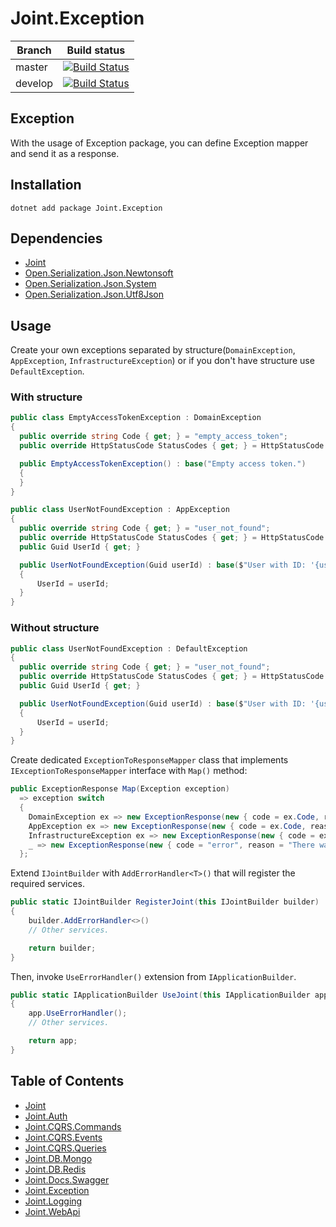 # Joint.Exception

| Branch  | Build status                                                                                                                     |
| ------- | -------------------------------------------------------------------------------------------------------------------------------- |
| master  | [![Build Status](https://travis-ci.org/flapek/Joint.Exception.svg?branch=master)](https://travis-ci.org/flapek/Joint.Exception)  |
| develop | [![Build Status](https://travis-ci.org/flapek/Joint.Exception.svg?branch=develop)](https://travis-ci.org/flapek/Joint.Exception) |

## Exception

With the usage of Exception package, you can define Exception mapper and send it as a response.

## Installation

```
dotnet add package Joint.Exception
```

## Dependencies

- [Joint](https://www.nuget.org/packages/Joint/)
- [Open.Serialization.Json.Newtonsoft](https://www.nuget.org/packages/Open.Serialization.Json.Newtonsoft/)
- [Open.Serialization.Json.System](https://www.nuget.org/packages/Open.Serialization.Json.System/)
- [Open.Serialization.Json.Utf8Json](https://www.nuget.org/packages/Open.Serialization.Json.Utf8Json/)

## Usage

Create your own exceptions separated by structure(`DomainException`, `AppException`, `InfrastructureException`) or if you don't have structure use `DefaultException`.

### With structure

```c#
public class EmptyAccessTokenException : DomainException
{
  public override string Code { get; } = "empty_access_token";
  public override HttpStatusCode StatusCodes { get; } = HttpStatusCode.BadRequest;

  public EmptyAccessTokenException() : base("Empty access token.")
  {
  }
}
```

```c#
public class UserNotFoundException : AppException
{
  public override string Code { get; } = "user_not_found";
  public override HttpStatusCode StatusCodes { get; } = HttpStatusCode.NotFound;
  public Guid UserId { get; }

  public UserNotFoundException(Guid userId) : base($"User with ID: '{userId}' was not found.")
  {
      UserId = userId;
  }
}
```

### Without structure

```c#
public class UserNotFoundException : DefaultException
{
  public override string Code { get; } = "user_not_found";
  public override HttpStatusCode StatusCodes { get; } = HttpStatusCode.NotFound;
  public Guid UserId { get; }

  public UserNotFoundException(Guid userId) : base($"User with ID: '{userId}' was not found.")
  {
      UserId = userId;
  }
}
```

Create dedicated `ExceptionToResponseMapper` class that implements `IExceptionToResponseMapper` interface with `Map()` method:

```c#
public ExceptionResponse Map(Exception exception)
  => exception switch
  {
    DomainException ex => new ExceptionResponse(new { code = ex.Code, reason = ex.Message }, ex.StatusCodes),
    AppException ex => new ExceptionResponse(new { code = ex.Code, reason = ex.Message }, ex.StatusCodes),
    InfrastructureException ex => new ExceptionResponse(new { code = ex.Code, reason = ex.Message }, ex.StatusCodes),
    _ => new ExceptionResponse(new { code = "error", reason = "There was an error." }, HttpStatusCode.BadRequest)
  };
```

Extend `IJointBuilder` with `AddErrorHandler<T>()` that will register the required services.

```c#
public static IJointBuilder RegisterJoint(this IJointBuilder builder)
{
    builder.AddErrorHandler<>()
    // Other services.

    return builder;
}
```

Then, invoke `UseErrorHandler()` extension from `IApplicationBuilder`.

```c#
public static IApplicationBuilder UseJoint(this IApplicationBuilder app)
{
    app.UseErrorHandler();
    // Other services.

    return app;
}
```

## Table of Contents

- [Joint](https://github.com/flapek/Joint)
- [Joint.Auth](https://github.com/flapek/Joint.Auth)
- [Joint.CQRS.Commands](https://github.com/flapek/Joint.CQRS.Commands)
- [Joint.CQRS.Events](https://github.com/flapek/Joint.CQRS.Events)
- [Joint.CQRS.Queries](https://github.com/flapek/Joint.CQRS.Queries)
- [Joint.DB.Mongo](https://github.com/flapek/Joint.DB.Mongo)
- [Joint.DB.Redis](https://github.com/flapek/Joint.DB.Redis)
- [Joint.Docs.Swagger](https://github.com/flapek/Joint.Docs.Swagger)
- [Joint.Exception](https://github.com/flapek/Joint.Exception)
- [Joint.Logging](https://github.com/flapek/Joint.Logging)
- [Joint.WebApi](https://github.com/flapek/Joint.WebApi)
